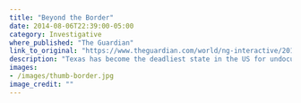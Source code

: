 ```yaml
---
title: "Beyond the Border"
date: 2014-08-06T22:39:00-05:00
category: Investigative
where_published: "The Guardian"
link_to_original: "https://www.theguardian.com/world/ng-interactive/2014/aug/06/-sp-texas-border-deadliest-state-undocumented-migrants"
description: "Texas has become the deadliest state in the US for undocumented immigrants. This four-part series looks at the lives impacted by the humanitarian crisis."
images: 
- /images/thumb-border.jpg
image_credit: ""
---
```


